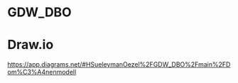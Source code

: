 # GDW_DBO

# Draw.io
https://app.diagrams.net/#HSueleymanOezel%2FGDW_DBO%2Fmain%2FDom%C3%A4nenmodell
